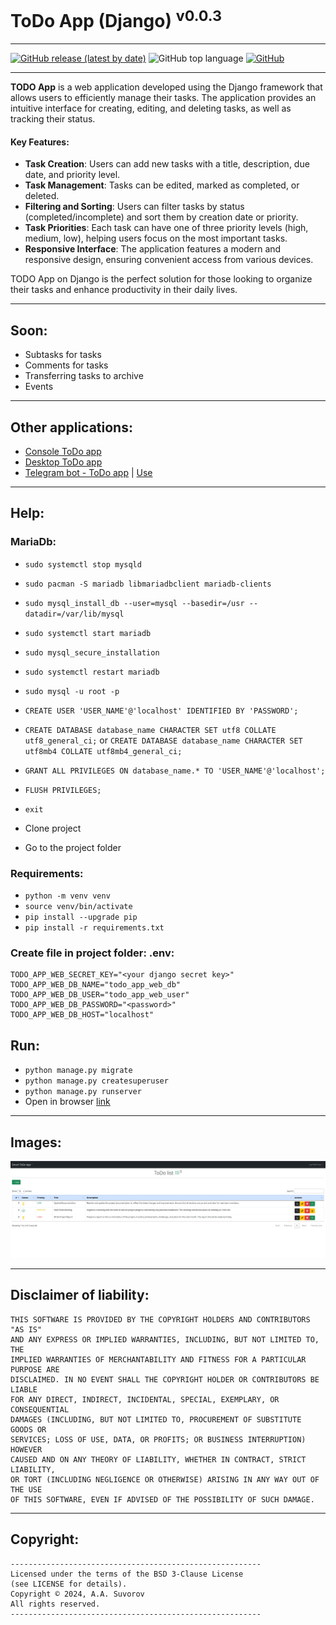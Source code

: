# ToDo App (Django) <sup>v0.0.3</sup>

---

[![GitHub release (latest by date)](https://img.shields.io/github/v/release/smartlegionlab/todo-app-django)](https://github.com/smartlegionlab/todo-app-django/)
![GitHub top language](https://img.shields.io/github/languages/top/smartlegionlab/todo-app-django)
[![GitHub](https://img.shields.io/github/license/smartlegionlab/todo-app-django)](https://github.com/smartlegionlab/todo-app-django/blob/master/LICENSE)

---

**TODO App** is a web application developed using the Django framework that allows users to efficiently manage their tasks. The application provides an intuitive interface for creating, editing, and deleting tasks, as well as tracking their status.

#### Key Features:

- **Task Creation**: Users can add new tasks with a title, description, due date, and priority level.
- **Task Management**: Tasks can be edited, marked as completed, or deleted.
- **Filtering and Sorting**: Users can filter tasks by status (completed/incomplete) and sort them by creation date or priority.
- **Task Priorities**: Each task can have one of three priority levels (high, medium, low), helping users focus on the most important tasks.
- **Responsive Interface**: The application features a modern and responsive design, ensuring convenient access from various devices.

TODO App on Django is the perfect solution for those looking to organize their tasks and enhance productivity in their daily lives.

---

## Soon:

- Subtasks for tasks
- Comments for tasks
- Transferring tasks to archive
- Events

---

## Other applications:

- [Console ToDo app](https://github.com/smartlegionlab/todo_app_cli/)
- [Desktop ToDo app](https://github.com/smartlegionlab/todo_app_desktop/)
- [Telegram bot - ToDo app](https://github.com/smartlegionlab/todo_app_tg_bot/) | [Use](https://t.me/smarttodoappbot)

---

## Help:

### MariaDb:

- `sudo systemctl stop mysqld`
- `sudo pacman -S mariadb libmariadbclient mariadb-clients`
- `sudo mysql_install_db --user=mysql --basedir=/usr --datadir=/var/lib/mysql`
- `sudo systemctl start mariadb`
- `sudo mysql_secure_installation`
- `sudo systemctl restart mariadb`
- `sudo mysql -u root -p`

- `CREATE USER 'USER_NAME'@'localhost' IDENTIFIED BY 'PASSWORD';`
- `CREATE DATABASE database_name CHARACTER SET utf8 COLLATE utf8_general_ci;` or `CREATE DATABASE database_name CHARACTER SET utf8mb4 COLLATE utf8mb4_general_ci;`
- `GRANT ALL PRIVILEGES ON database_name.* TO 'USER_NAME'@'localhost';`
- `FLUSH PRIVILEGES;`
- `exit`



- Clone project
- Go to the project folder

### Requirements:

- `python -m venv venv`
- `source venv/bin/activate`
- `pip install --upgrade pip`
- `pip install -r requirements.txt`


### Create file in project folder: .env:

```env
TODO_APP_WEB_SECRET_KEY="<your django secret key>"
TODO_APP_WEB_DB_NAME="todo_app_web_db"
TODO_APP_WEB_DB_USER="todo_app_web_user"
TODO_APP_WEB_DB_PASSWORD="<password>"
TODO_APP_WEB_DB_HOST="localhost"
```


## Run:

- `python manage.py migrate`
- `python manage.py createsuperuser`
- `python manage.py runserver`
- Open in browser [link](http://127.0.0.1:8000)

---

## Images:

![logo](https://github.com/smartlegionlab/todo-app-django/raw/master/data/images/logo.png)

---

## Disclaimer of liability:

    THIS SOFTWARE IS PROVIDED BY THE COPYRIGHT HOLDERS AND CONTRIBUTORS "AS IS"
    AND ANY EXPRESS OR IMPLIED WARRANTIES, INCLUDING, BUT NOT LIMITED TO, THE
    IMPLIED WARRANTIES OF MERCHANTABILITY AND FITNESS FOR A PARTICULAR PURPOSE ARE
    DISCLAIMED. IN NO EVENT SHALL THE COPYRIGHT HOLDER OR CONTRIBUTORS BE LIABLE
    FOR ANY DIRECT, INDIRECT, INCIDENTAL, SPECIAL, EXEMPLARY, OR CONSEQUENTIAL
    DAMAGES (INCLUDING, BUT NOT LIMITED TO, PROCUREMENT OF SUBSTITUTE GOODS OR
    SERVICES; LOSS OF USE, DATA, OR PROFITS; OR BUSINESS INTERRUPTION) HOWEVER
    CAUSED AND ON ANY THEORY OF LIABILITY, WHETHER IN CONTRACT, STRICT LIABILITY,
    OR TORT (INCLUDING NEGLIGENCE OR OTHERWISE) ARISING IN ANY WAY OUT OF THE USE
    OF THIS SOFTWARE, EVEN IF ADVISED OF THE POSSIBILITY OF SUCH DAMAGE.

***

## Copyright:
    --------------------------------------------------------
    Licensed under the terms of the BSD 3-Clause License
    (see LICENSE for details).
    Copyright © 2024, A.A. Suvorov
    All rights reserved.
    --------------------------------------------------------
